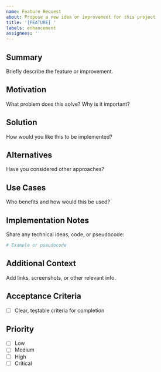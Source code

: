 ```yaml
---
name: Feature Request
about: Propose a new idea or improvement for this project
title: '[FEATURE] '
labels: enhancement
assignees: ''
---
```


## Summary
Briefly describe the feature or improvement.

## Motivation
What problem does this solve? Why is it important?

## Solution
How would you like this to be implemented?

## Alternatives
Have you considered other approaches?

## Use Cases
Who benefits and how would this be used?

## Implementation Notes
Share any technical ideas, code, or pseudocode:

```python
# Example or pseudocode
```

## Additional Context
Add links, screenshots, or other relevant info.

## Acceptance Criteria
- [ ] Clear, testable criteria for completion

## Priority
- [ ] Low
- [ ] Medium
- [ ] High
- [ ] Critical
